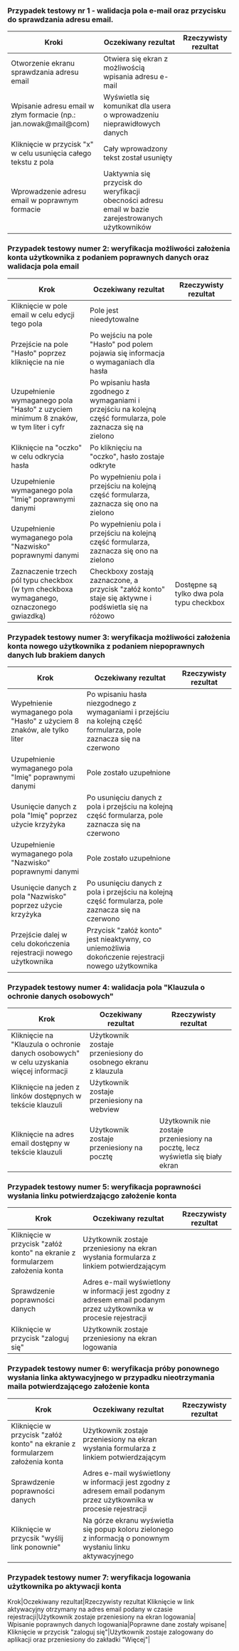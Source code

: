 
### Przypadek testowy nr 1 - walidacja pola e-mail oraz przycisku do sprawdzania adresu email. 		 		
		
Kroki|Oczekiwany rezultat|Rzeczywisty rezultat 
---|---|---
Otworzenie ekranu sprawdzania adresu email|Otwiera się ekran z możliwością wpisania adresu e-mail| 	
Wpisanie adresu email w złym formacie (np.: jan.nowak@mail@com)|Wyświetla się komunikat dla usera o wprowadzeniu nieprawidłowych danych| 	
Kliknięcie w przycisk "x" w celu usunięcia całego tekstu z pola|Cały wprowadzony tekst został usunięty|	
Wprowadzenie adresu email w poprawnym formacie|Uaktywnia się przycisk do weryfikacji obecności adresu email w bazie zarejestrowanych użytkowników| 	

### Przypadek testowy numer 2: weryfikacja możliwości założenia konta użytkownika z podaniem poprawnych danych oraz walidacja pola email		
		
Krok|Oczekiwany rezultat|Rzeczywisty rezultat
---|---|--- 
Kliknięcie w pole email w celu edycji tego pola|Pole jest nieedytowalne|	
Przejście na pole "Hasło" poprzez kliknięcie na nie|Po wejściu na pole "Hasło" pod polem pojawia się informacja o wymaganiach dla hasła| 	
Uzupełnienie  wymaganego pola "Hasło" z uzyciem minimum 8 znaków, w tym liter i cyfr|Po wpisaniu hasła zgodnego z wymaganiami i przejściu na kolejną część formularza, pole zaznacza się na zielono|
Kliknięcie na "oczko" w celu odkrycia hasła|Po kliknięciu na "oczko", hasło zostaje odkryte|
Uzupełnienie wymaganego pola "Imię" poprawnymi danymi|Po wypełnieniu pola i przejściu na kolejną część formularza, zaznacza się ono na zielono|	
Uzupełnienie wymaganego pola "Nazwisko" poprawnymi danymi|Po wypełnieniu pola i przejściu na kolejną część formularza, zaznacza się ono na zielono|	
Zaznaczenie trzech pól typu checkbox (w tym checkboxa wymaganego, oznaczonego gwiazdką)|Checkboxy zostają zaznaczone, a przycisk "załóż konto" staje się aktywne i podświetla się na różowo|Dostępne są tylko dwa pola typu checkbox 		
		
### Przypadek testowy numer 3: weryfikacja możliwości założenia konta nowego użytkownika z podaniem niepoprawnych danych lub brakiem danych 		
		
Krok|Oczekiwany rezultat|Rzeczywisty rezultat
---|---|--- 
Wypełnienie wymaganego pola "Hasło" z użyciem 8 znaków, ale tylko liter|Po wpisaniu hasła niezgodnego z wymaganiami i przejściu na kolejną część formularza, pole zaznacza się na czerwono| 	
Uzupełnienie wymaganego pola "Imię" poprawnymi danymi|Pole zostało uzupełnione|	
Usunięcie danych  z pola "Imię" poprzez użycie krzyżyka|Po usunięciu danych z pola i przejściu na kolejną część formularza, pole zaznacza się na czerwono| 	
Uzupełnienie wymaganego pola "Nazwisko" poprawnymi danymi|Pole zostało uzupełnione|	
Usunięcie danych  z pola "Nazwisko" poprzez użycie krzyżyka|Po usunięciu danych z pola i przejściu na kolejną część formularza, pole zaznacza się na czerwono| 	
Przejście dalej w celu dokończenia rejestracji nowego użytkownika|Przycisk "załóż konto" jest nieaktywny, co uniemożliwia dokończenie rejestracji nowego użytkownika| 	
		
### Przypadek testowy numer 4: walidacja pola "Klauzula o ochronie danych osobowych"		
		
Krok|Oczekiwany rezultat|Rzeczywisty rezultat
---|---|--- 
Kliknięcie na "Klauzula o ochronie danych osobowych" w celu uzyskania więcej informacji|Użytkownik zostaje przeniesiony do osobnego ekranu z klauzula| 	
Kliknięcie na jeden z linków dostępnych w tekście klauzuli|Użytkownik zostaje przeniesiony na webview| 	
Kliknięcie na adres email dostępny w tekście klauzuli|Użytkownik zostaje przeniesiony na pocztę|Użytkownik nie zostaje przeniesiony na pocztę, lecz wyświetla się biały ekran 

### Przypadek testowy numer 5: weryfikacja poprawności wysłania linku potwierdzającgo założenie konta 		
		
Krok|Oczekiwany rezultat|Rzeczywisty rezultat
---|---|--- 
Kliknięcie w przycisk "załóż konto" na ekranie z formularzem założenia konta|Użytkownik zostaje przeniesiony na ekran wysłania formularza z linkiem potwierdzającym| 	
Sprawdzenie poprawności danych|Adres e-mail wyświetlony w informacji jest zgodny z adresem email podanym przez użytkownika w procesie rejestracji| 	
Kliknięcie w przycisk "zaloguj się"|Użytkownik zostaje przeniesiony na ekran logowania 	
			
### Przypadek testowy numer 6: weryfikacja próby ponownego wysłania linka aktywacyjnego w przypadku nieotrzymania maila potwierdzającego założenie konta 		
		
Krok|Oczekiwany rezultat|Rzeczywisty rezultat
---|---|--- 
Kliknięcie w przycisk "załóż konto" na ekranie z formularzem założenia konta|Użytkownik zostaje przeniesiony na ekran wysłania formularza z linkiem potwierdzającym 	
Sprawdzenie poprawności danych|Adres e-mail wyświetlony w informacji jest zgodny z adresem email podanym przez użytkownika w procesie rejestracji 	
Kliknięcie w przycsik "wyślij link ponownie"|Na górze ekranu wyświetla się popup koloru zielonego z informacją o ponownym wysłaniu linku aktywacyjnego 	
		
### Przypadek testowy numer 7: weryfikacja logowania użytkownika po aktywacji konta 		
		
Krok|Oczekiwany rezultat|Rzeczywisty rezultat 
Kliknięcie w link aktywacyjny otrzymany na adres email podany w czasie rejestracji|Użytkownik zostaje przeniesiony na ekran logowania| 	
Wpisanie poprawnych danych logowania|Poprawne dane zostały wpisane| 	
Kliknięcie w przycisk "zaloguj się"|Użytkownik zostaje zalogowany do aplikacji oraz przeniesiony do zakładki "Więcej"|	
